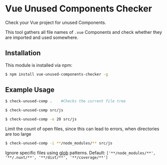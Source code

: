 # Vue Unused Components Checker

Check your Vue project for unused Components.

This tool gathers all file names of `.vue` Components and check whether they are imported and used somewhere.

## Installation

This module is installed via npm:

``` bash
$ npm install vue-unused-components-checker -g
```

## Example Usage

``` bash
$ check-unused-comp .    #Checks the current file tree
```

``` bash
$ check-unused-comp src/js
```

``` bash
$ check-unused-comp -o 20 src/js
```

Limit the count of open files, since this can lead to errors, when directories are too large

``` bash
$ check-unused-comp -i **/node_modules/** src/js
```

Ignore specific files using [glob](https://www.npmjs.com/package/glob#glob-primer) patterns. Default: `['**/node_modules/**', '**/.nuxt/**', '**/dist/**', '**/coverage/**']`
